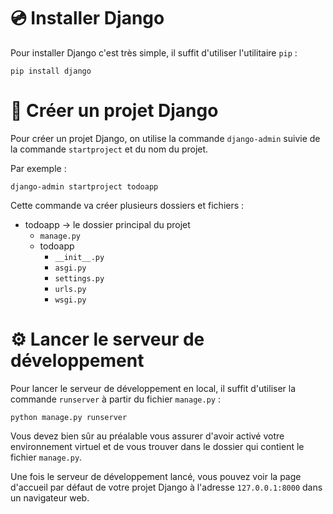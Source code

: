 # 💿 Installer Django

Pour installer Django c'est très simple, il suffit d'utiliser l'utilitaire `pip` :

```
pip install django
```

# 📖 Créer un projet Django

Pour créer un projet Django,
on utilise la commande `django-admin` suivie de la commande `startproject` et du nom du projet.

Par exemple :  
```
django-admin startproject todoapp
``` 

Cette commande va créer plusieurs dossiers et fichiers :

- todoapp -> le dossier principal du projet
  - `manage.py`
  - todoapp
    - `__init__.py`
    - `asgi.py`
    - `settings.py`
    - `urls.py`
    - `wsgi.py`

# ⚙️ Lancer le serveur de développement

Pour lancer le serveur de développement en local, il suffit d'utiliser la commande `runserver`
à partir du fichier `manage.py` :

```
python manage.py runserver
``` 

Vous devez bien sûr au préalable vous assurer d'avoir activé votre environnement virtuel et de vous trouver
dans le dossier qui contient le fichier `manage.py`.

Une fois le serveur de développement lancé, vous pouvez voir la page d'accueil par défaut de votre projet Django
à l'adresse `127.0.0.1:8000` dans un navigateur web.
